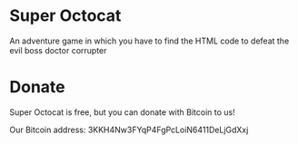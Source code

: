 # Super Octocat
An adventure game in which you have to find the HTML code to defeat the evil boss doctor corrupter

# Donate
Super Octocat is free, but you can donate with Bitcoin to us!

Our Bitcoin address:
3KKH4Nw3FYqP4FgPcLoiN6411DeLjGdXxj
